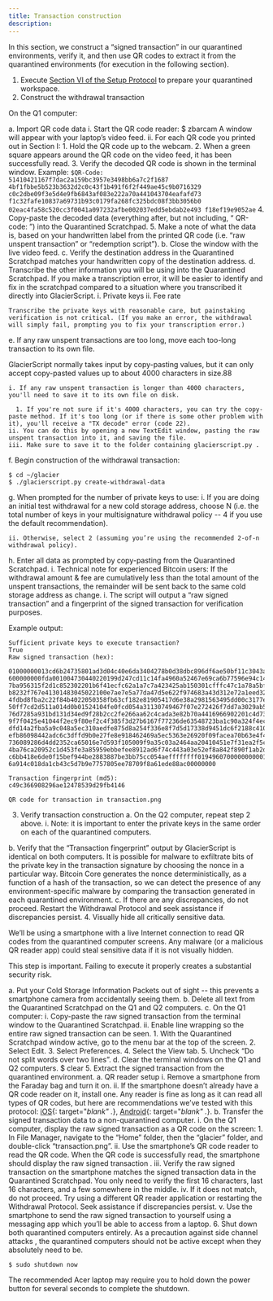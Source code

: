 ```yaml
---
title: Transaction construction
description:
---
```


In this section, we construct a “signed transaction” in our quarantined environments, verify it, and then use QR codes to extract it from the quarantined environments (for execution in the following section).

1. Execute [Section VI of the Setup Protocol](../setup/quarantined-workspace/) to prepare your quarantined workspace.
2. Construct the withdrawal transaction

On the Q1 computer:

  a. Import QR code data
    i. Start the QR code reader: $ zbarcam
    A window will appear with your laptop’s video feed.
    ii. For each QR code you printed out in Section I:
      1. Hold the QR code up to the webcam.
      2. When a green square appears around the QR code on the video feed, it has been successfully read.
      3. Verify the decoded QR code is shown in the terminal window. Example:
      ```
      $QR-Code:
      51410421167f7dac2a159bc3957e3498bb6a7c2f1687
      4bf1fbbe5b523b3632d2c0c43f1b491f6f2f449ae45c9b0716329
      c0c2dbe09f3e5d4e9fb6843af083e222a70a441043704eafafd73
      f1c32fafe10837a69731b93c0179fa268fc325bdc08f3bb3056b0
      02eac4fa58c520cc3f0041a097232afbe002037edd5ebdab2e493
      f18ef19e9052ae
      ```
      4. Copy-paste the decoded data (everything after, but not including, “ QR-code: ”) into the Quarantined Scratchpad.
      5. Make a note of what the data is, based on your handwritten label from the
      printed QR code (i.e. “raw unspent transaction” or “redemption script”).
  b. Close the window with the live video feed.
  c. Verify the destination address in the Quarantined Scratchpad matches your handwritten copy of the destination address.
  d. Transcribe the other information you will be using into the Quarantined
  Scratchpad. If you make a transcription error, it will be easier to identify and
  fix in the scratchpad compared to a situation where you transcribed it directly
  into GlacierScript.
    i. Private keys
    ii. Fee rate

    Transcribe the private keys with reasonable care, but painstaking verification is not critical. (If you make an error, the withdrawal will simply fail, prompting you to fix your transcription error.)

  e. If any raw unspent transactions are too long, move each too-long transaction to its own file.

  GlacierScript normally takes input by copy-pasting values, but it can only accept copy-pasted values up to about 4000 characters in size.88

    i. If any raw unspent transaction is longer than 4000 characters, you'll need to save it to its own file on disk.

      1. If you're not sure if it's 4000 characters, you can try the copy-paste method. If it's too long (or if there is some other problem with it), you'll receive a "TX decode" error (code 22).
    ii. You can do this by opening a new TextEdit window, pasting the raw unspent transaction into it, and saving the file.
    iii. Make sure to save it to the folder containing glacierscript.py .
  f. Begin construction of the withdrawal transaction:
  ```
  $ cd ~/glacier
  $ ./glacierscript.py create-withdrawal-data
  ```

  g. When prompted for the number of private keys to use:
    i. If you are doing an initial test withdrawal for a new cold storage address, choose N (i.e. the total number of keys in your multisignature withdrawal policy -- 4 if you use the default recommendation).

    ii. Otherwise, select 2 (assuming you’re using the recommended 2-of-n withdrawal policy).
  h. Enter all data as prompted by copy-pasting from the Quarantined Scratchpad.
    i. Technical note for experienced Bitcoin users: If the withdrawal amount & fee are cumulatively less than the total amount of the unspent transactions, the remainder will be sent back to the same cold storage address as change.
  i. The script will output a “raw signed transaction” and a fingerprint of the signed transaction for verification purposes.

  Example output:
  ```
  Sufficient private keys to execute transaction?
  True
  Raw signed transaction (hex):

  01000000013cd6b24735801ad3d04c40e6da3404278b0d38dbc896df6ae50bf11c3043a49
  600000000fda001004730440220199d247cd11c14fa4960a52467e69ca6b77596e94c14f2
  7ba956315f2d1c852302201b6f41ecfc62a1a7c7a423425ab150301cfffc47c1a78a5bf13
  b8232f767e41301483045022100e7ae7e5a77da47d5e622f974683a43d312e72a1eed329d
  4fdbd8fba2c22f84b4022050358fb63cf182e81905417d6e38a2981563495dd00c3177ee6
  50ff7cd2d511a014d0b01524104fe0fcd054a31130749467f07e272426f7dd7a3029ab5b0
  76d7285a931bd131d34ed9f28b2cc2fe266aa62c4cada3e82b70a4416966902201c4d7375
  9f7f0425e41044f2ec9f80ef2c4f385f3d27b6167f77236de63548723ba1c90a324f4ec46
  dfd14a2fba5a9c048a5ec310aedfe875d8a254f336e8f7d5d17338d9451dc6f2188c4104a
  efb86098442adc6c3dffd9b0e27fe8e918462469a5ec5363e26920f09facea70b63e4f4d2
  736089286d4dd2352ca65016e7d593f105009f9a35c03a2464aa20410451e7f31ea2f5cb1
  4ba76ca20952c1d453fe3a85959ebbefee8912ad6f74c443a03e52ef8a842f890f1ab2d69
  c6bb418e6de0f15bef944be2883887be3bb75cc054aeffffffff019496070000000000197
  6a914c018da1cb43c5d7b9e7757805ee78709f8a61ede88ac00000000

  Transaction fingerprint (md5):
  c49c366908296ae12478539d29fb4146

  QR code for transaction in transaction.png
  ```

3. Verify transaction construction
  a. On the Q2 computer, repeat step 2 above.
    i. Note: it is important to enter the private keys in the same order on each of the quarantined computers.

  b. Verify that the “Transaction fingerprint” output by GlacierScript is identical
  on both computers. It is possible for malware to exfiltrate bits of the private
  key in the transaction signature by choosing the nonce in a particular way.
  Bitcoin Core generates the nonce deterministically, as a function of a hash of the
  transaction, so we can detect the presence of any environment-specific malware by
  comparing the transaction generated in each quarantined environment.
  c. If there are any discrepancies, do not proceed. Restart the Withdrawal Protocol
  and seek assistance if discrepancies persist.
4. Visually hide all critically sensitive data.

We’ll be using a smartphone with a live Internet connection to read QR codes from
the quarantined computer screens. Any malware (or a malicious QR reader app) could
steal sensitive data if it is not visually hidden.

This step is important. Failing to execute it properly creates a substantial security risk.

  a. Put your Cold Storage Information Packets out of sight -- this prevents a
  smartphone camera from accidentally seeing them.
  b. Delete all text from the Quarantined Scratchpad on the Q1 and Q2 computers.
  c. On the Q1 computer:
    i. Copy-paste the raw signed transaction from the terminal window to the
    Quarantined Scratchpad.
    ii. Enable line wrapping so the entire raw signed transaction can be seen.
      1. With the Quarantined Scratchpad window active, go to the menu bar at the top of the screen.
      2. Select Edit.
      3. Select Preferences.
      4. Select the View tab.
      5. Uncheck “Do not split words over two lines”.
  d. Clear the terminal windows on the Q1 and Q2 computers. $ clear
5. Extract the signed transaction from the quarantined environment.
  a. QR reader setup
    i. Remove a smartphone from the Faraday bag and turn it on.
    ii. If the smartphone doesn’t already have a QR code reader on it, install one. Any reader is fine as long as it can read all types of QR codes, but here are recommendations we’ve tested with this protocol:
    [iOS](https://itunes.apple.com/us/app/qr-reader-for-iphone/id368494609?mt=8){: target="_blank" ._},
    [Android](https://play.google.com/store/apps/details?id=com.application_4u.qrcode.barcode.scanner.reader.flashlight&hl=en){: target="_blank" ._}.
  b. Transfer the signed transaction data to a non-quarantined computer.
    i. On the Q1 computer, display the raw signed transaction as a QR code on the screen:
      1. In File Manager, navigate to the “Home” folder, then the “glacier” folder, and double-click “transaction.png”.
    ii. Use the smartphone’s QR code reader to read the QR code. When the QR code is successfully read, the smartphone should display the raw signed transaction .
    iii. Verify the raw signed transaction on the smartphone matches the signed transaction data in the Quarantined Scratchpad. You only need to verify the first 16 characters, last 16 characters, and a few somewhere in the middle.
    iv. If it does not match, do not proceed. Try using a different QR reader application or restarting the Withdrawal Protocol. Seek assistance if discrepancies persist.
    v. Use the smartphone to send the raw signed transaction to yourself using a messaging app which you’ll be able to access from a laptop.
6. Shut down both quarantined computers entirely. As a precaution against  side
channel attacks , the quarantined computers should not be active except when they
absolutely need to be.
```
$ sudo shutdown now
```
The recommended Acer laptop may require you to hold down the power button for several seconds to complete the shutdown.
